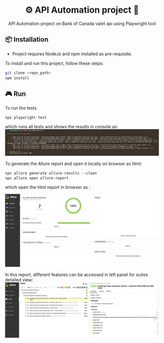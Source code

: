 <div align="center">
<h1> ⚙️ API Automation project 🤖 </h1>

API Automation project on Bank of Canada valet api using Playwright tool

</div>


## 📦 Installation
- Project requires NodeJs and npm installed as pre-requisite.

 To install and run this project, follow these steps:
```bash
git clone <repo_path>
npm install
```

## 🎮 Run
 To run the tests 
 ```
 npx playwright test
 ```
 which runs all tests and shows the results in console as:
 ![alt text](console-run.png)


  To generate the Allure report and open it locally on browser as html:
  ```
  npx allure generate allure-results --clean
  npx allure open allure-report
  ```

  which open the html report in browser as :

  ![alt text](report-view.png)

  In this report, different features can be accessed in left panel for suites detailed view:
  ![alt text](detail-view.png)

